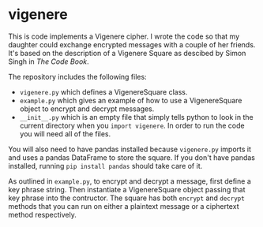 # vigenere
This is code implements a Vigenere cipher. I wrote the code so that my daughter could exchange encrypted messages with a couple of her friends. It's based on the description of a Vigenere Square as descibed by Simon Singh in *The Code Book*.

The repository includes the following files:
* `vigenere.py` which defines a VigenereSquare class.
* `example.py` which gives an example of how to use a VigenereSquare object to encrypt and decrypt messages.
* `__init__.py` which is an empty file that simply tells python to look in the current directory when you `import vigenere`.
In order to run the code you will need all of the files.

You will also need to have pandas installed because `vigenere.py` imports it and uses a pandas DataFrame to store the square. If you don't have pandas installed, running `pip install pandas` should take care of it.

As outlined in `example.py`, to encrypt and decrypt a message, first define a key phrase string. Then instantiate a VigenereSquare object passing that key phrase into the contructor. The square has both `encrypt` and `decrypt` methods that you can run on either a plaintext message or a ciphertext method respectively.

